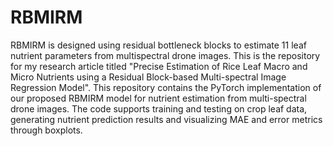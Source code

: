 # RBMIRM
RBMIRM is designed using residual bottleneck blocks to estimate 11 leaf nutrient parameters from multispectral drone images. This is the repository for my research article titled "Precise Estimation of Rice Leaf Macro and Micro Nutrients using a Residual Block-based Multi-spectral Image Regression Model". This repository contains the PyTorch implementation of our proposed RBMIRM model for nutrient estimation from multi-spectral drone images. The code supports training and testing on crop leaf data, generating nutrient prediction results and visualizing MAE and error metrics through boxplots.


